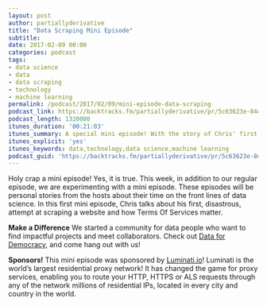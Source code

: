 ```yaml
---
layout: post
author: partiallyderivative
title: "Data Scraping Mini Episode"
subtitle:
date: 2017-02-09 00:00
categories: podcast
tags:
- data science
- data
- data scraping
- technology
- machine learning
permalink: /podcast/2017/02/09/mini-episode-data-scraping
podcast_link: https://backtracks.fm/partiallyderivative/pr/5c63623e-844b-11e7-86c7-0e84392478bc/partially_derivative_data_scraping_mini_episode.mp3?s=1
podcast_length: 1320000
itunes_duration: '00:21:03'
itunes_summary: A special mini episode! With the story of Chris' first attempt at scraping.
itunes_explicit: 'yes'
itunes_keywords: data,technology,data science,machine learning
podcast_guid: 'https://backtracks.fm/partiallyderivative/pr/5c63623e-844b-11e7-86c7-0e84392478bc/partially_derivative_data_scraping_mini_episode.mp3?s=1'
---
```


Holy crap a mini episode! Yes, it is true. This week, in addition to our regular episode, we are experimenting with a mini episode. These episodes will be personal stories from the hosts about their time on the front lines of data science. In this first mini episode, Chris talks about his first, disastrous, attempt at scraping a website and how Terms Of Services matter.

<div id="backtracks-player" data-bt-embed="https://player.backtracks.fm/partiallyderivative/partially-derivative/m/data-scraping-mini-episode" data-bt-show-art-cover="true" data-bt-theme="light" data-bt-show-comments="false"></div><script>(function(p,l,a,y,e,r,s){if(p[y]) return;if(p[e]) return p[e]();s=l.createElement(a);l.head.appendChild((s.async=p[y]=true,s.src=r,s))}(window,document,"script","__btL","__btR","https://player.backtracks.fm/embedder.js"))</script>

**Make a Difference**
We started a community for data people who want to find impactful projects and meet collaborators. Check out [Data for Democracy](https://medium.com/data-for-democracy), and come hang out with us!

**Sponsors!** This mini episode was sponsored by [Luminati.io](http://luminati.io/?cam=partially_derivative)! Luminati is the world’s largest residential proxy network! It has changed the game for proxy services, enabling you to route your HTTP, HTTPS or ALS requests through any of the network millions of residential IPs, located in every city and country in the world.
